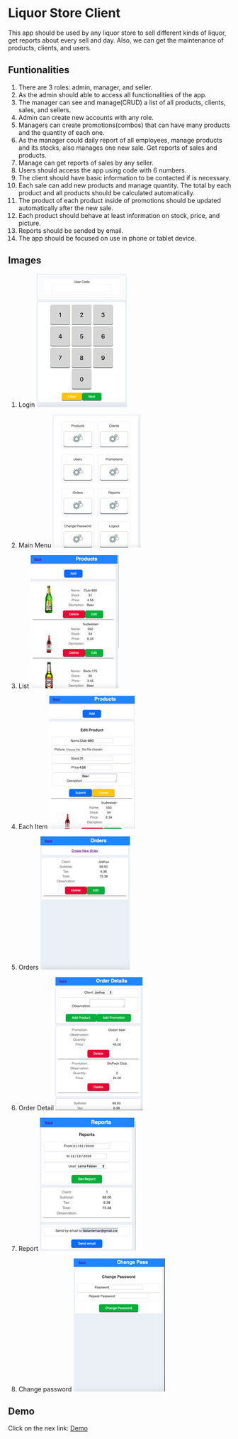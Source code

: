 # Liquor Store Client

This app should be used by any liquor store to sell different kinds of liquor, get reports about every sell and day. Also, we can get the maintenance of products, clients, and users.

## Funtionalities

1. There are 3 roles: admin, manager, and seller.
2. As the admin should able to access all functionalities of the app.
3. The manager can see and manage(CRUD) a list of all products, clients, sales, and sellers.
4. Admin can create new accounts with any role.
5. Managers can create promotions(combos) that can have many products and the quantity of each one.
6. As the manager could daily report of all employees, manage products and its stocks, also manages one new sale. Get reports of sales and products.
7. Manage can get reports of sales by any seller.
8. Users should access the app using code with 6 numbers.
9. The client should have basic information to be contacted if is necessary.
10. Each sale can add new products and manage quantity. The total by each product and all products should be calculated automatically.
11. The product of each product inside of promotions should be updated automatically after the new sale.
12. Each product should behave at least information on stock, price, and picture.
13. Reports should be sended by email.
8. The app should be focused on use in phone or tablet device.

## Images

1. Login
![App Image](/images/1.png)

2. Main Menu
![App Image](/images/2.png)

3. List
![App Image](/images/3.png)

4. Each Item
![App Image](/images/4.png)

5. Orders
![App Image](/images/5.png)

6. Order Detail
![App Image](/images/6.png)

7. Report
![App Image](/images/7.png)

8. Change password
![App Image](/images/8.png)

## Demo

Click on the nex link: [Demo](https://fabian-liquor-app.now.sh/login)
